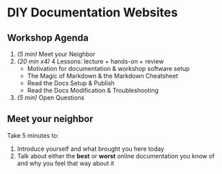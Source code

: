 # DIY Documentation Websites

## Workshop Agenda

1. *(5 min)* Meet your Neighbor
1. *(20 min x4)* 4 Lessons: lecture + hands-on + review
    - Motivation for documentation & workshop software setup
    - The Magic of Markdown & the Markdown Cheatsheet
    - Read the Docs Setup & Publish
    - Read the Docs Modification & Troubleshooting
1. *(5 min)* Open Questions

## Meet your neighbor

Take 5 minutes to:

1. Introduce yourself and what brought you here today
1. Talk about either the **best** or **worst** online documentation you know of and why you feel that way about it
